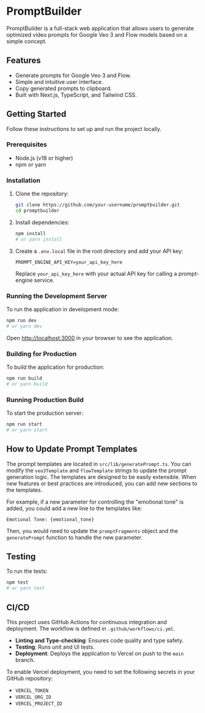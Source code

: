 # PromptBuilder

PromptBuilder is a full-stack web application that allows users to generate optimized video prompts for Google Veo 3 and Flow models based on a simple concept.

## Features

- Generate prompts for Google Veo 3 and Flow.
- Simple and intuitive user interface.
- Copy generated prompts to clipboard.
- Built with Next.js, TypeScript, and Tailwind CSS.

## Getting Started

Follow these instructions to set up and run the project locally.

### Prerequisites

- Node.js (v18 or higher)
- npm or yarn

### Installation

1. Clone the repository:

   ```bash
   git clone https://github.com/your-username/promptbuilder.git
   cd promptbuilder
   ```

2. Install dependencies:

   ```bash
   npm install
   # or yarn install
   ```

3. Create a `.env.local` file in the root directory and add your API key:

   ```
   PROMPT_ENGINE_API_KEY=your_api_key_here
   ```

   Replace `your_api_key_here` with your actual API key for calling a prompt-engine service.

### Running the Development Server

To run the application in development mode:

```bash
npm run dev
# or yarn dev
```

Open [http://localhost:3000](http://localhost:3000) in your browser to see the application.

### Building for Production

To build the application for production:

```bash
npm run build
# or yarn build
```

### Running Production Build

To start the production server:

```bash
npm run start
# or yarn start
```

## How to Update Prompt Templates

The prompt templates are located in `src/lib/generatePrompt.ts`. You can modify the `veo3Template` and `flowTemplate` strings to update the prompt generation logic. The templates are designed to be easily extensible. When new features or best practices are introduced, you can add new sections to the templates.

For example, if a new parameter for controlling the "emotional tone" is added, you could add a new line to the templates like:

```
Emotional Tone: {emotional_tone}
```

Then, you would need to update the `promptFragments` object and the `generatePrompt` function to handle the new parameter.

## Testing

To run the tests:

```bash
npm test
# or yarn test
```

## CI/CD

This project uses GitHub Actions for continuous integration and deployment. The workflow is defined in `.github/workflows/ci.yml`.

- **Linting and Type-checking**: Ensures code quality and type safety.
- **Testing**: Runs unit and UI tests.
- **Deployment**: Deploys the application to Vercel on push to the `main` branch.

To enable Vercel deployment, you need to set the following secrets in your GitHub repository:

- `VERCEL_TOKEN`
- `VERCEL_ORG_ID`
- `VERCEL_PROJECT_ID`
